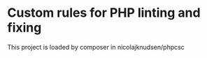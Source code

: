 # Custom rules for PHP linting and fixing

This project is loaded by composer in nicolajknudsen/phpcsc
